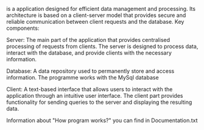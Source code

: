 is a  application designed for efficient data management and processing. Its architecture is based on a client-server model that provides secure and reliable communication between client requests and the database.
Key components:

Server: The main part of the application that provides centralised processing of requests from clients. The server is designed to process data, interact with the database, and provide clients with the necessary information.

Database: A data repository used to permanently store and access information. The programme works with the MySql database

Client: A text-based interface that allows users to interact with the application through an intuitive user interface. The client part provides functionality for sending queries to the server and displaying the resulting data.

Information about "How program works?" you can find in Documentation.txt
